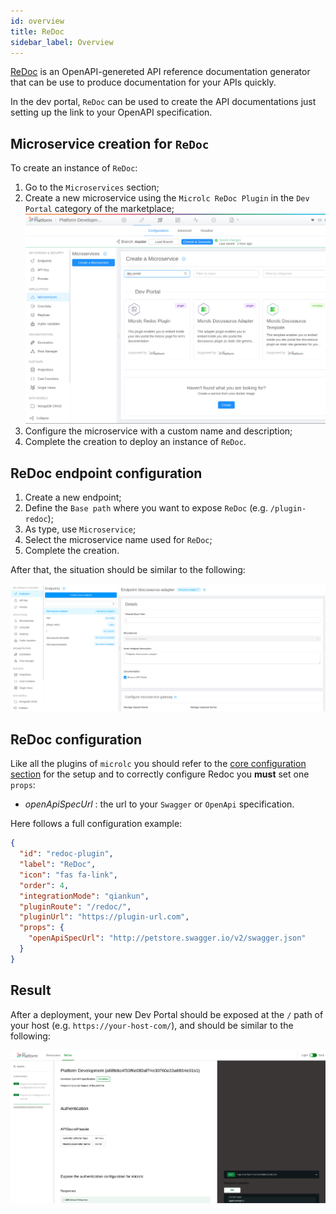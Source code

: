 ```yaml
---
id: overview
title: ReDoc
sidebar_label: Overview
---
```

[ReDoc](https://redoc.ly/) is an OpenAPI-genereted API reference documentation generator that can be use to produce documentation for your APIs quickly.

In the dev portal, `ReDoc` can be used to create the API documentations just setting up the link to your OpenAPI specification.

## Microservice creation for `ReDoc`

To create an instance of `ReDoc`:

1. Go to the `Microservices` section;
2. Create a new microservice using the `Microlc ReDoc Plugin` in the `Dev Portal` category of the marketplace;
   ![Redoc Plugin](./img/redoc_marketplace.png)
3. Configure the microservice with a custom name and description;
4. Complete the creation to deploy an instance of `ReDoc`.

## ReDoc endpoint configuration

1. Create a new endpoint;
2. Define the `Base path` where you want to expose `ReDoc` (e.g. `/plugin-redoc`);
3. As type, use `Microservice`;
4. Select the microservice name used for `ReDoc`;
5. Complete the creation.

After that, the situation should be similar to the following:

![Adapter configured](./img/redoc_final_config.png)

## ReDoc configuration

Like all the plugins of `microlc` you should refer to the [core configuration section](../../business_suite/microlc/core_configuration.md#plugins)
for the setup and to correctly configure Redoc you **must** set one `props`:

- _openApiSpecUrl_ : the url to your `Swagger` or `OpenApi` specification.

Here follows a full configuration example:

```json {10}
{
  "id": "redoc-plugin",
  "label": "ReDoc",
  "icon": "fas fa-link",
  "order": 4,
  "integrationMode": "qiankun",
  "pluginRoute": "/redoc/",
  "pluginUrl": "https://plugin-url.com",
  "props": {
    "openApiSpecUrl": "http://petstore.swagger.io/v2/swagger.json"
  }
}
```

## Result

After a deployment, your new Dev Portal should be exposed at the `/` path of your host (e.g. `https://your-host-com/`),
and should be similar to the following:

![Redoc Example](./img/redoc_example.png)

